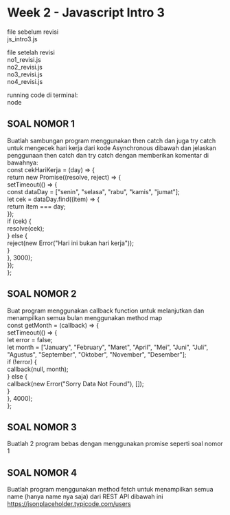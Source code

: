 # Week 2 - Javascript Intro 3  
  
file sebelum revisi  
js_intro3.js  
  
file setelah revisi  
no1_revisi.js  
no2_revisi.js  
no3_revisi.js  
no4_revisi.js  
  
running code di terminal:  
node <file js>  
  
## SOAL NOMOR 1  
Buatlah sambungan program menggunakan then catch dan juga try catch untuk mengecek hari kerja dari kode Asynchronous dibawah dan jelaskan penggunaan then catch dan try catch dengan memberikan komentar di bawahnya:  
const cekHariKerja = (day) => {  
  return new Promise((resolve, reject) => {  
    setTimeout(() => {  
      const dataDay = ["senin", "selasa", "rabu", "kamis", "jumat"];  
      let cek = dataDay.find((item) => {  
        return item === day;  
      });  
      if (cek) {  
        resolve(cek);  
      } else {  
        reject(new Error("Hari ini bukan hari kerja"));  
      }  
    }, 3000);  
  });  
};  
  
## SOAL NOMOR 2  
Buat program menggunakan callback function untuk melanjutkan dan menampilkan semua bulan menggunakan method map  
const getMonth = (callback) => {  
  setTimeout(() => {  
    let error = false;  
    let month = ["January", "February", "Maret", "April", "Mei", "Juni", "Juli", "Agustus", "September", "Oktober", "November", "Desember"];  
    if (!error) {  
      callback(null, month);  
    } else {  
      callback(new Error("Sorry Data Not Found"), []);  
    }  
  }, 4000);  
};  
  
  
## SOAL NOMOR 3  
Buatlah 2 program bebas dengan menggunakan promise seperti soal nomor 1  
  
## SOAL NOMOR 4  
Buatlah program menggunakan method fetch untuk menampilkan semua name (hanya name nya saja) dari REST API dibawah ini  
https://jsonplaceholder.typicode.com/users  